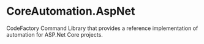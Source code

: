 # CoreAutomation.AspNet
CodeFactory Command Library that provides a reference implementation of automation for ASP.Net Core projects.
